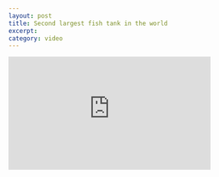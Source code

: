 ```yaml
---
layout: post
title: Second largest fish tank in the world
excerpt: 
category: video
---
```


<iframe src="http://player.vimeo.com/video/5606758" width="400" height="225" frameborder="0"></iframe>